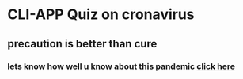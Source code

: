 # CLI-APP Quiz on cronavirus
## **precaution is better than cure**
### lets know how well u know about this pandemic [click here](https://repl.it/@asthatibrewal/quiz-cli-app-2?embed=1&output=1#index.js)

 
